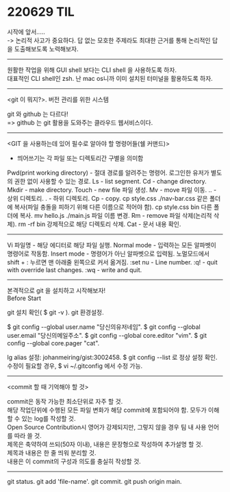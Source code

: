 # 220629 TIL

시작에 앞서.....  
-> 논리적 사고가 중요하다. 답 없는 모호한 주제라도 최대한 근거를 통해 논리적인  답을 도출해보도록 노력해보자.

-----

원활한 작업을 위해 GUI shell 보다는 CLI shell 을 사용하도록 하자.  
대표적인 CLI shell인 zsh. 
난 mac os니까 이미 설치된 터미널을 활용하도록 하자.

-----

<git 이 뭐지?>. 
버전 관리를 위한 시스템

git 와 github 는 다르다!  
=> github 는 git 활용을 도와주는 클라우드 웹서비스이다.

----

<GIT 을 사용하는데 있어 필수로 알아야 할 명령어들(쉘 커맨드)>
* 띄어쓰기는 각 파일 또는 디렉토리간 구별을 의미함

Pwd(print working directory) - 절대 경로를 알려주는 명령어. 
로그인한 유저가 별도의 권한 없이 사용할 수 있는 경로. 
Ls - list segment. 
Cd - change directory. 
Mkdir - make directory. 
Touch - new file 파일 생성. 
Mv - move 파일 이동. 
.. - 상위 디렉토리. 
. - 하위 디렉토리. 
Cp - copy. 
cp style.css ./nav-bar.css 같은 폴더에 복사(파일 충돌을 피하기 위해 다른 이름으로 적어야 함). 
cp style.css bin 다른 폴더에 복사. 
mv hello.js ./main.js 파일 이름 변경. 
Rm - remove 파일 삭제(논리적 삭제). 
rm -rf bin 강제적으로 해당 디렉토리 삭제. 
Cat - 문서 내용 확인. 

------

<VI commands>

Vi 파일명 - 해당 에디터로 해당 파일 실행. 
Normal mode - 입력하는 모든 알파벳이 명령어로 작동함. 
Insert mode - 명령어가 아닌 알파벳으로 입력됨. 
노멀모드에서 shift + : 누르면 맨 아래줄 왼쪽으로 커서 옮겨짐. 
:set nu - Line number. 
:q! - quit with override last changes. 
:wq - write and quit. 

------

본격적으로 git 을 설치하고 시작해보자!  
Before Start

git 설치 확인( $ git -v ). 
git 환경설정. 

$ git config --global user.name "당신의유저네임". 
$ git config --global user.email "당신의메일주소". 
$ git config --global core.editor "vim". 
$ git config --global core.pager "cat". 

lg alias 설정: johanmeiring/gist:3002458. 
$ git config --list 로 정상 설정 확인. 
수정이 필요할 경우, $ vi ~/.gitconfig 에서 수정 가능. 

-----

<commit 할 때 기억해야 할 것>

commit은 동작 가능한 최소단위로 자주 할 것.  
해당 작업단위에 수행된 모든 파일 변화가 해당 commit에 포함되어야 함. 
모두가 이해할 수 있는 log를 작성할 것.  
Open Source Contribution시 영어가 강제되지만, 그렇지 않을 경우 팀 내 사용 언어를
따라 쓸 것.  
제목은 축약하여 쓰되(50자 이내), 내용은 문장형으로 작성하여 추가설명 할 것.  
제목과 내용은 한 줄 띄워 분리할 것.  
내용은 이 commit의 구성과 의도를 충실히 작성할 것.  

-----

<git flow>

git status. 
git add 'file-name'. 
git commit. 
git push origin main. 


